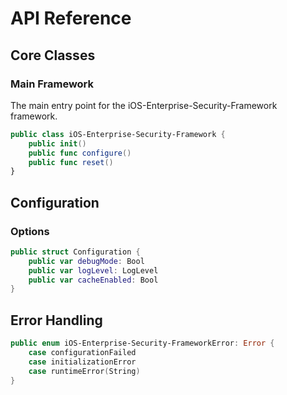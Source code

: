 # API Reference

## Core Classes

### Main Framework

The main entry point for the iOS-Enterprise-Security-Framework framework.

```swift
public class iOS-Enterprise-Security-Framework {
    public init()
    public func configure()
    public func reset()
}
```

## Configuration

### Options

```swift
public struct Configuration {
    public var debugMode: Bool
    public var logLevel: LogLevel
    public var cacheEnabled: Bool
}
```

## Error Handling

```swift
public enum iOS-Enterprise-Security-FrameworkError: Error {
    case configurationFailed
    case initializationError
    case runtimeError(String)
}

